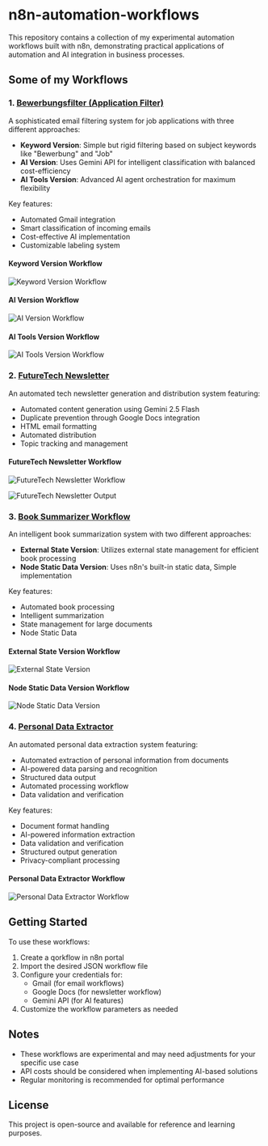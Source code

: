 # n8n-automation-workflows

This repository contains a collection of my experimental automation workflows built with n8n, demonstrating practical applications of automation and AI integration in business processes.

## Some of my Workflows

### 1. [Bewerbungsfilter (Application Filter)](./Gmail_label_filtering/README.md)
A sophisticated email filtering system for job applications with three different approaches:

- **Keyword Version**: Simple but rigid filtering based on subject keywords like "Bewerbung" and "Job"
- **AI Version**: Uses Gemini API for intelligent classification with balanced cost-efficiency
- **AI Tools Version**: Advanced AI agent orchestration for maximum flexibility

Key features:
- Automated Gmail integration
- Smart classification of incoming emails
- Cost-effective AI implementation
- Customizable labeling system

#### Keyword Version Workflow
![Keyword Version Workflow](/Gmail_label_filtering/filtering%20emails%20with%20regex.jpg)

#### AI Version Workflow
![AI Version Workflow](/Gmail_label_filtering/filtering%20emails%20with%20ai.jpg)

#### AI Tools Version Workflow
![AI Tools Version Workflow](/Gmail_label_filtering/filtering%20emails%20with%20ai%20tools.jpg)

### 2. [FutureTech Newsletter](./FutureTech_newsletter/README.md)
An automated tech newsletter generation and distribution system featuring:

- Automated content generation using Gemini 2.5 Flash
- Duplicate prevention through Google Docs integration
- HTML email formatting
- Automated distribution
- Topic tracking and management

#### FutureTech Newsletter Workflow
![FutureTech Newsletter Workflow](/FutureTech_newsletter/FutureTech%20workflow.jpg)

![FutureTech Newsletter Output](/FutureTech_newsletter/example_futureTech%20email.jpeg)


### 3. [Book Summarizer Workflow](./Book_summarizer/README.md)
An intelligent book summarization system with two different approaches:

- **External State Version**: Utilizes external state management for efficient book processing
- **Node Static Data Version**: Uses n8n's built-in static data, Simple implementation

Key features:
- Automated book processing
- Intelligent summarization
- State management for large documents
- Node Static Data

#### External State Version Workflow
![External State Version](/Book_summarizer//Book-Summarizer%20with%20Code%20Node%20and%20Extern%20State.jpg)

#### Node Static Data Version Workflow
![Node Static Data Version](/Book_summarizer/Book-Summarizer%20with%20node%20static%20data.jpg)


### 4. [Personal Data Extractor](./Extract_personal_data/README.md)
An automated personal data extraction system featuring:

- Automated extraction of personal information from documents
- AI-powered data parsing and recognition
- Structured data output
- Automated processing workflow
- Data validation and verification

Key features:
- Document format handling
- AI-powered information extraction
- Data validation and verification
- Structured output generation
- Privacy-compliant processing

#### Personal Data Extractor Workflow
![Personal Data Extractor Workflow](/Extract_personal_data/Workflow.jpg)


## Getting Started

To use these workflows:

1. Create a qorkflow in n8n portal
2. Import the desired JSON workflow file
3. Configure your credentials for:
   - Gmail (for email workflows)
   - Google Docs (for newsletter workflow)
   - Gemini API (for AI features)
4. Customize the workflow parameters as needed

## Notes

- These workflows are experimental and may need adjustments for your specific use case
- API costs should be considered when implementing AI-based solutions
- Regular monitoring is recommended for optimal performance

## License

This project is open-source and available for reference and learning purposes.